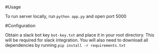 #Usage

To run server locally, run `python app.py` and open port 5000

#Configuration

Obtain a slack bot key `bot-key.txt` and place it in your root directory. This will be required for slack integration.
You will also need to download all dependencies by running `pip install -r requirements.txt`

